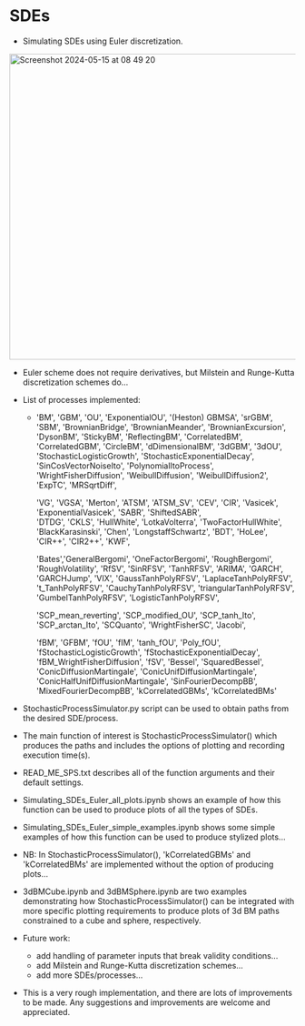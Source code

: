 # SDEs
- Simulating SDEs using Euler discretization.

<img width="538" alt="Screenshot 2024-05-15 at 08 49 20" src="https://github.com/Boris-73-TA/SDEs/assets/129144076/0916880c-03a7-4fca-9841-5ceec3836094">

- Euler scheme does not require derivatives, but Milstein and Runge-Kutta discretization schemes do...
  
- List of processes implemented:
  - 'BM', 'GBM', 'OU', 'ExponentialOU', '(Heston) GBMSA', 'srGBM', 'SBM', 'BrownianBridge', 'BrownianMeander',
     'BrownianExcursion', 'DysonBM', 'StickyBM', 'ReflectingBM', 'CorrelatedBM', 
     'CorrelatedGBM', 'CircleBM', 'dDimensionalBM', '3dGBM', '3dOU', 
     'StochasticLogisticGrowth', 'StochasticExponentialDecay', 'SinCosVectorNoiseIto',
     'PolynomialItoProcess', 'WrightFisherDiffusion', 'WeibullDiffusion', 'WeibullDiffusion2', 
     'ExpTC', 'MRSqrtDiff',

     'VG', 'VGSA', 'Merton', 'ATSM', 'ATSM_SV', 'CEV', 'CIR', 'Vasicek', 'ExponentialVasicek', 'SABR', 'ShiftedSABR',  
     'DTDG', 'CKLS', 'HullWhite', 'LotkaVolterra', 'TwoFactorHullWhite', 'BlackKarasinski', 'Chen', 
     'LongstaffSchwartz', 'BDT', 'HoLee', 'CIR++', 'CIR2++', 'KWF', 

     'Bates','GeneralBergomi', 'OneFactorBergomi', 'RoughBergomi', 'RoughVolatility',
     'RfSV', 'SinRFSV', 'TanhRFSV', 'ARIMA', 'GARCH', 'GARCHJump', 'VIX', 'GaussTanhPolyRFSV', 'LaplaceTanhPolyRFSV', 
      't_TanhPolyRFSV', 'CauchyTanhPolyRFSV', 'triangularTanhPolyRFSV', 'GumbelTanhPolyRFSV', 'LogisticTanhPolyRFSV',

     'SCP_mean_reverting', 'SCP_modified_OU', 'SCP_tanh_Ito', 'SCP_arctan_Ito', 'SCQuanto', 'WrightFisherSC', 'Jacobi',

     'fBM', 'GFBM', 'fOU', 'fIM', 'tanh_fOU', 'Poly_fOU', 'fStochasticLogisticGrowth', 
     'fStochasticExponentialDecay', 'fBM_WrightFisherDiffusion', 'fSV', 'Bessel', 'SquaredBessel', 
     'ConicDiffusionMartingale', 'ConicUnifDiffusionMartingale', 
     'ConicHalfUnifDiffusionMartingale', 'SinFourierDecompBB', 'MixedFourierDecompBB',
     'kCorrelatedGBMs', 'kCorrelatedBMs'
    
- StochasticProcessSimulator.py script can be used to obtain paths from the desired SDE/process.
- The main function of interest is StochasticProcessSimulator() which produces the paths and includes the options of plotting and recording execution time(s).
- READ_ME_SPS.txt describes all of the function arguments and their default settings.
- Simulating_SDEs_Euler_all_plots.ipynb shows an example of how this function can be used to produce plots of all the types of SDEs.
- Simulating_SDEs_Euler_simple_examples.ipynb shows some simple examples of how this function can be used to produce stylized plots...
- NB: In StochasticProcessSimulator(), 'kCorrelatedGBMs' and 'kCorrelatedBMs' are implemented without the option of producing plots...

- 3dBMCube.ipynb and 3dBMSphere.ipynb are two examples demonstrating how StochasticProcessSimulator() can be integrated with more specific plotting requirements to produce plots of 3d BM paths constrained to a cube and sphere, respectively. 
  
- Future work:
  - add handling of parameter inputs that break validity conditions... 
  - add Milstein and Runge-Kutta discretization schemes...
  - add more SDEs/processes... 
- This is a very rough implementation, and there are lots of improvements to be made. Any suggestions and improvements are welcome and appreciated. 
